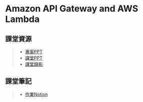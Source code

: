 # Amazon API Gateway and AWS Lambda


## 課堂資源
> * [專案PPT](http://isee.scu.edu.tw/mod/url/view.php?id=708556)
> * [課堂PPT](https://drive.google.com/file/d/1-AsnJmAldi_-gPnxdQcyBifScMmR_IBk/view)
> * [課堂錄影](http://isee.scu.edu.tw/mod/url/view.php?id=709691)

        
## 課堂筆記
> * [作業Notion](https://www.notion.so/HW4-Build-a-Telegram-Chatbot-using-Amazon-API-Gateway-and-AWS-Lambda-a245dcde8d14473a86d63c7dc00549d1)
